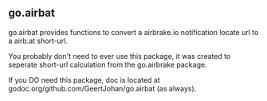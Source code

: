 ## go.airbat

go.airbat provides functions to convert a airbrake.io notification locate url to a airb.at short-url.

You probably don't need to ever use this package, it was created to seperate short-url calculation from the go.airbrake package.

If you DO need this package, doc is located at godoc.org/github.com/GeertJohan/go.airbat (as always).
